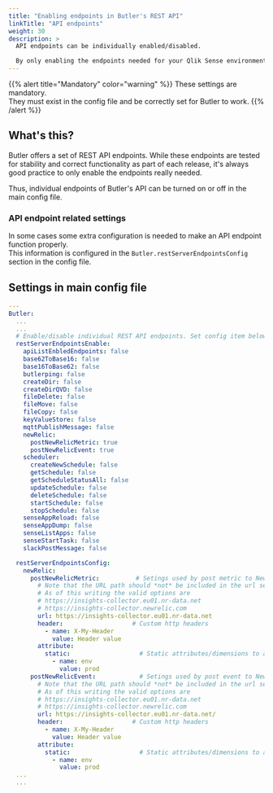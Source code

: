 ```yaml
---
title: "Enabling endpoints in Butler's REST API"
linkTitle: "API endpoints"
weight: 30
description: >
  API endpoints can be individually enabled/disabled. 

  By only enabling the endpoints needed for your Qlik Sense environment, memory usage is minimised and security maximised.
---
```


{{% alert title="Mandatory" color="warning" %}}
These settings are mandatory.  
They must exist in the config file and be correctly set for Butler to work.
{{% /alert %}}

## What's this?

Butler offers a set of REST API endpoints. While these endpoints are tested for stability and correct functionality as part of each release, it's always good practice to only enable the endpoints really needed.

Thus, individual endpoints of Butler's API can be turned on or off in the main config file.

### API endpoint related settings

In some cases some extra configuration is needed to make an API endpoint function properly.  
This information is configured in the `Butler.restServerEndpointsConfig` section in the config file.

## Settings in main config file

```yaml
---
Butler:
  ...
  ...
  # Enable/disable individual REST API endpoints. Set config item below to true to enable that endpoint.
  restServerEndpointsEnable:
    apiListEnbledEndpoints: false
    base62ToBase16: false
    base16ToBase62: false
    butlerping: false
    createDir: false
    createDirQVD: false
    fileDelete: false
    fileMove: false
    fileCopy: false
    keyValueStore: false
    mqttPublishMessage: false
    newRelic:
      postNewRelicMetric: true
      postNewRelicEvent: true
    scheduler:
      createNewSchedule: false
      getSchedule: false
      getScheduleStatusAll: false
      updateSchedule: false
      deleteSchedule: false
      startSchedule: false
      stopSchedule: false
    senseAppReload: false
    senseAppDump: false
    senseListApps: false
    senseStartTask: false
    slackPostMessage: false 

  restServerEndpointsConfig:
    newRelic:
      postNewRelicMetric:          # Setings used by post metric to New Relic API endpoint
        # Note that the URL path should *not* be included in the url setting below!
        # As of this writing the valid options are
        # https://insights-collector.eu01.nr-data.net
        # https://insights-collector.newrelic.com 
        url: https://insights-collector.eu01.nr-data.net
        header:                   # Custom http headers
          - name: X-My-Header
            value: Header value
        attribute: 
          static:                   # Static attributes/dimensions to attach to the metrics data sent to New Relic.
            - name: env
              value: prod
      postNewRelicEvent:            # Setings used by post event to New Relic API endpoint
        # Note that the URL path should *not* be included in the url setting below!
        # As of this writing the valid options are
        # https://insights-collector.eu01.nr-data.net
        # https://insights-collector.newrelic.com 
        url: https://insights-collector.eu01.nr-data.net/
        header:                   # Custom http headers
          - name: X-My-Header
            value: Header value
        attribute: 
          static:                   # Static attributes/dimensions to attach to the metrics data sent to New Relic.
            - name: env
              value: prod
  ...
  ...
```
